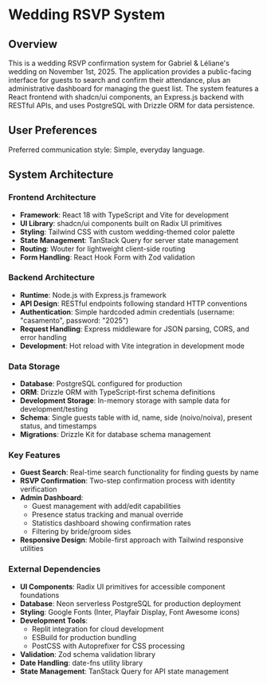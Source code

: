 # Wedding RSVP System

## Overview

This is a wedding RSVP confirmation system for Gabriel & Léliane's wedding on November 1st, 2025. The application provides a public-facing interface for guests to search and confirm their attendance, plus an administrative dashboard for managing the guest list. The system features a React frontend with shadcn/ui components, an Express.js backend with RESTful APIs, and uses PostgreSQL with Drizzle ORM for data persistence.

## User Preferences

Preferred communication style: Simple, everyday language.

## System Architecture

### Frontend Architecture
- **Framework**: React 18 with TypeScript and Vite for development
- **UI Library**: shadcn/ui components built on Radix UI primitives
- **Styling**: Tailwind CSS with custom wedding-themed color palette
- **State Management**: TanStack Query for server state management
- **Routing**: Wouter for lightweight client-side routing
- **Form Handling**: React Hook Form with Zod validation

### Backend Architecture
- **Runtime**: Node.js with Express.js framework
- **API Design**: RESTful endpoints following standard HTTP conventions
- **Authentication**: Simple hardcoded admin credentials (username: "casamento", password: "2025")
- **Request Handling**: Express middleware for JSON parsing, CORS, and error handling
- **Development**: Hot reload with Vite integration in development mode

### Data Storage
- **Database**: PostgreSQL configured for production
- **ORM**: Drizzle ORM with TypeScript-first schema definitions
- **Development Storage**: In-memory storage with sample data for development/testing
- **Schema**: Single guests table with id, name, side (noivo/noiva), present status, and timestamps
- **Migrations**: Drizzle Kit for database schema management

### Key Features
- **Guest Search**: Real-time search functionality for finding guests by name
- **RSVP Confirmation**: Two-step confirmation process with identity verification
- **Admin Dashboard**: 
  - Guest management with add/edit capabilities
  - Presence status tracking and manual override
  - Statistics dashboard showing confirmation rates
  - Filtering by bride/groom sides
- **Responsive Design**: Mobile-first approach with Tailwind responsive utilities

### External Dependencies

- **UI Components**: Radix UI primitives for accessible component foundations
- **Database**: Neon serverless PostgreSQL for production deployment
- **Styling**: Google Fonts (Inter, Playfair Display, Font Awesome icons)
- **Development Tools**: 
  - Replit integration for cloud development
  - ESBuild for production bundling
  - PostCSS with Autoprefixer for CSS processing
- **Validation**: Zod schema validation library
- **Date Handling**: date-fns utility library
- **State Management**: TanStack Query for API state management